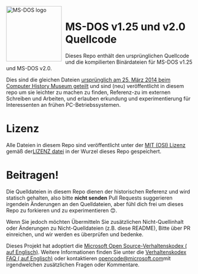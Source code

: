 <img width="150" height="150" align="left" style="float: left; margin: 0 10px 0 0;" alt="MS-DOS logo" src="https://github.com/Microsoft/MS-DOS/blob/master/msdos-logo.png">   

# MS-DOS v1.25 und v2.0 Quellcode
Dieses Repo enthält den ursprünglichen Quellcode und die kompilierten Binärdateien für MS-DOS v1.25 und MS-DOS v2.0.

Dies sind die gleichen Dateien [ursprünglich am 25. März 2014 beim Computer History Museum geteilt]( http://www.computerhistory.org/atchm/microsoft-ms-dos-early-source-code/) und sind (neu) veröffentlicht in diesem repo um sie leichter zu machen zu finden, Referenz-zu im externen Schreiben und Arbeiten, und erlauben erkundung und experimentierung für Interessenten an frühen PC-Betriebssystemen.

# Lizenz
Alle Dateien in diesem Repo sind 
veröffentlicht unter der [MIT (OSI) Lizenz]( https://en.wikipedia.org/wiki/MIT_License) gemäß der[LIZENZ datei](https://github.com/Microsoft/MS-DOS/blob/master/LICENSE.md) in der Wurzel dieses Repo gespeichert.

# Beitragen!
Die Quelldateien in diesem Repo dienen der historischen Referenz und wird statisch gehalten, also bitte **nicht senden** Pull Requests suggerieren irgendein Änderungen an den Quelldateien, aber fühl dich frei um dieses Repo zu forkieren und zu experimentieren 😊.   

Wenn Sie jedoch möchten Übermitteln Sie zusätzlichen Nicht-Quellinhalt oder Änderungen zu Nicht-Quelldateien (z.B. diese README), Bitte über PR einreichen, und wir werden es überprüfen und bedenke.

Dieses Projekt hat adoptiert die [Microsoft Open Source-Verhaltenskodex (
auf Englisch)](https://opensource.microsoft.com/codeofconduct/).  Weitere Informationen finden Sie unter die [Verhaltenskodex FAQ (
auf Englisch)](https://opensource.microsoft.com/codeofconduct/faq/) oder kontaktieren [opencode@microsoft.com](mailto:opencode@microsoft.com)mit irgendwelchen zusätzlichen Fragen oder Kommentare.
